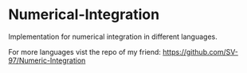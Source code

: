 # Numerical-Integration
Implementation for numerical integration in different languages.

For more languages vist the repo of my friend: https://github.com/SV-97/Numeric-Integration
